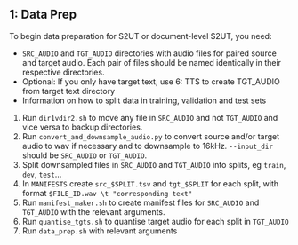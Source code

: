 

## 1: Data Prep
To begin data preparation for S2UT or document-level S2UT, you need:
- `SRC_AUDIO` and `TGT_AUDIO` directories with audio files for paired source and target audio. Each pair of files should be named identically in their respective directories.
- Optional: If you only have target text, use 6: TTS to create TGT_AUDIO from target text directory
- Information on how to split data in training, validation and test sets

1. Run `dir1vdir2.sh` to move any file in `SRC_AUDIO` and not `TGT_AUDIO` and vice versa to backup directories.
2. Run `convert_and_downsample_audio.py` to convert source and/or target audio to wav if necessary and to downsample to 16kHz. `--input_dir` should be `SRC_AUDIO` or `TGT_AUDIO`.
3. Split downsampled files in `SRC_AUDIO` and `TGT_AUDIO` into splits, eg `train`, `dev`, `test`...
4. In `MANIFESTS` create `src_$SPLIT.tsv` and `tgt_$SPLIT` for each split, with format `$FILE_ID.wav \t "corresponding text"`
5. Run `manifest_maker.sh` to create manifest files for `SRC_AUDIO` and `TGT_AUDIO` with the relevant arguments.
6. Run `quantise_tgts.sh` to quantise target audio for each split in `TGT_AUDIO`
7. Run `data_prep.sh` with relevant arguments

